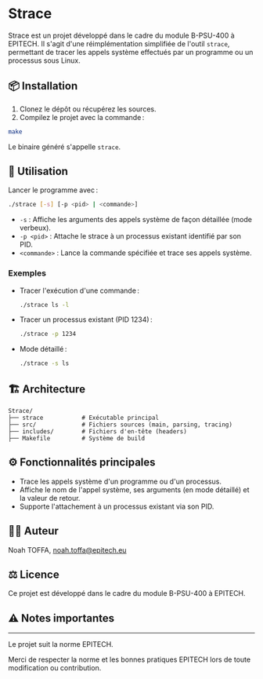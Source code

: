 # Strace

Strace est un projet développé dans le cadre du module B-PSU-400 à EPITECH. Il s'agit d'une réimplémentation simplifiée de l'outil `strace`, permettant de tracer les appels système effectués par un programme ou un processus sous Linux.

## 📦 Installation

1. Clonez le dépôt ou récupérez les sources.
2. Compilez le projet avec la commande :

```sh
make
```

Le binaire généré s'appelle `strace`.

## 🚀 Utilisation

Lancer le programme avec :

```sh
./strace [-s] [-p <pid> | <commande>]
```

- `-s` : Affiche les arguments des appels système de façon détaillée (mode verbeux).
- `-p <pid>` : Attache le strace à un processus existant identifié par son PID.
- `<commande>` : Lance la commande spécifiée et trace ses appels système.

### Exemples

- Tracer l'exécution d'une commande :
  ```sh
  ./strace ls -l
  ```
- Tracer un processus existant (PID 1234) :
  ```sh
  ./strace -p 1234
  ```
- Mode détaillé :
  ```sh
  ./strace -s ls
  ```

## 🏗️ Architecture

    Strace/
    ├── strace           # Exécutable principal
    ├── src/             # Fichiers sources (main, parsing, tracing)
    ├── includes/        # Fichiers d'en-tête (headers)
    ├── Makefile         # Système de build

## ⚙️ Fonctionnalités principales

- Trace les appels système d'un programme ou d'un processus.
- Affiche le nom de l'appel système, ses arguments (en mode détaillé) et la valeur de retour.
- Supporte l'attachement à un processus existant via son PID.

## 🧑‍💻 Auteur

Noah TOFFA, noah.toffa@epitech.eu

## ⚖️ Licence

Ce projet est développé dans le cadre du module B-PSU-400 à EPITECH.

## ⚠️ Notes importantes

------------------------

Le projet suit la norme EPITECH.

Merci de respecter la norme et les bonnes pratiques EPITECH lors de toute modification ou contribution.
